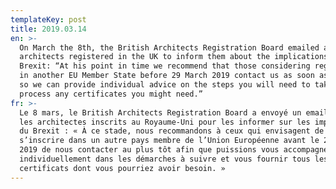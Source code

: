 ```yaml
---
templateKey: post
title: 2019.03.14
en: >-
  On March the 8th, the British Architects Registration Board emailed all
  architects registered in the UK to inform them about the implications of
  Brexit: “At his point in time we recommend that those considering registering
  in another EU Member State before 29 March 2019 contact us as soon as possible
  so we can provide individual advice on the steps you will need to take and
  process any certificates you might need.”
fr: >-
  Le 8 mars, le British Architects Registration Board a envoyé un email à tous
  les architectes inscrits au Royaume-Uni pour les informer sur les implications
  du Brexit : « À ce stade, nous recommandons à ceux qui envisagent de
  s’inscrire dans un autre pays membre de l’Union Européenne avant le 29 mars
  2019 de nous contacter au plus tôt afin que puissions vous accompagner
  individuellement dans les démarches à suivre et vous fournir tous les
  certificats dont vous pourriez avoir besoin. »
---
```


